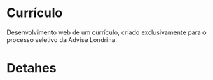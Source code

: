# Currículo
Desenvolvimento web de um currículo, criado exclusivamente para o processo seletivo da Advise Londrina.
# Detahes
